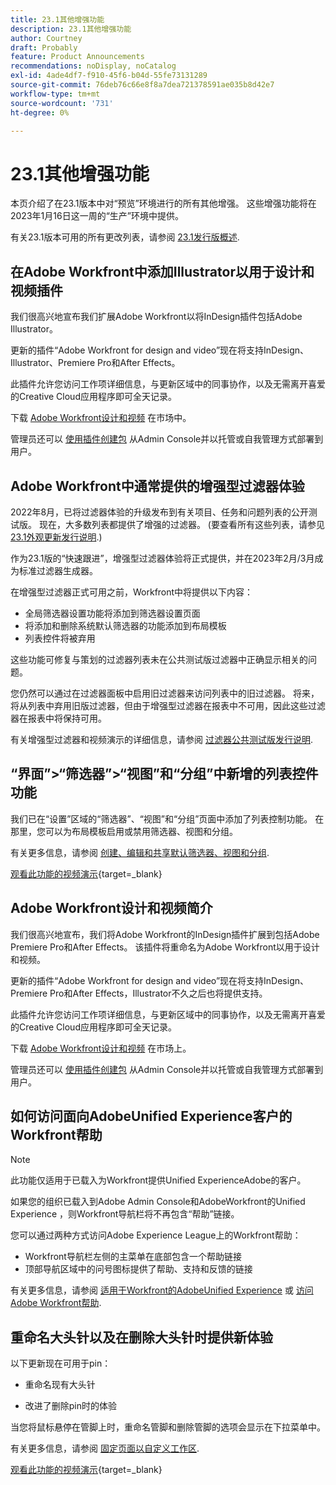 ```yaml
---
title: 23.1其他增强功能
description: 23.1其他增强功能
author: Courtney
draft: Probably
feature: Product Announcements
recommendations: noDisplay, noCatalog
exl-id: 4ade4df7-f910-45f6-b04d-55fe73131289
source-git-commit: 76deb76c66e8f8a7dea721378591ae035b8d42e7
workflow-type: tm+mt
source-wordcount: '731'
ht-degree: 0%

---
```


# 23.1其他增强功能

本页介绍了在23.1版本中对“预览”环境进行的所有其他增强。 这些增强功能将在2023年1月16日这一周的“生产”环境中提供。

有关23.1版本可用的所有更改列表，请参阅 [23.1发行版概述](/help/quicksilver/product-announcements/product-releases/23.1-release-activity/23-1-release-overview.md).

## 在Adobe Workfront中添加Illustrator以用于设计和视频插件

我们很高兴地宣布我们扩展Adobe Workfront以将InDesign插件包括Adobe Illustrator。

更新的插件“Adobe Workfront for design and video”现在将支持InDesign、Illustrator、Premiere Pro和After Effects。

此插件允许您访问工作项详细信息，与更新区域中的同事协作，以及无需离开喜爱的Creative Cloud应用程序即可全天记录。

下载 [Adobe Workfront设计和视频](https://exchange.adobe.com/apps/cc/108938/adobe-workfront-for-design-and-video) 在市场中。

管理员还可以 [使用插件创建包](https://helpx.adobe.com/in/enterprise/using/manage-extensions.html) 从Admin Console并以托管或自我管理方式部署到用户。

## Adobe Workfront中通常提供的增强型过滤器体验

2022年8月，已将过滤器体验的升级发布到有关项目、任务和问题列表的公开测试版。 现在，大多数列表都提供了增强的过滤器。 (要查看所有这些列表，请参见 [23.1外观更新发行说明](/help/quicksilver/product-announcements/product-releases/23.1-release-activity/23-1-look-and-feel-updates.md).)

作为23.1版的“快速跟进”，增强型过滤器体验将正式提供，并在2023年2月/3月成为标准过滤器生成器。

在增强型过滤器正式可用之前，Workfront中将提供以下内容：

* 全局筛选器设置功能将添加到筛选器设置页面
* 将添加和删除系统默认筛选器的功能添加到布局模板
* 列表控件将被弃用

这些功能可修复与策划的过滤器列表未在公共测试版过滤器中正确显示相关的问题。

您仍然可以通过在过滤器面板中启用旧过滤器来访问列表中的旧过滤器。 将来，将从列表中弃用旧版过滤器，但由于增强型过滤器在报表中不可用，因此这些过滤器在报表中将保持可用。

有关增强型过滤器和视频演示的详细信息，请参阅 [过滤器公共测试版发行说明](/help/quicksilver/product-announcements/product-releases/22.4-release-activity/22-4-project-enhancements.md).

## “界面”>“筛选器”>“视图”和“分组”中新增的列表控件功能

我们已在“设置”区域的“筛选器”、“视图”和“分组”页面中添加了列表控制功能。 在那里，您可以为布局模板启用或禁用筛选器、视图和分组。

有关更多信息，请参阅 [创建、编辑和共享默认筛选器、视图和分组](/help/quicksilver/administration-and-setup/set-up-workfront/configure-system-defaults/create-and-share-default-fvgs.md).

[观看此功能的视频演示](https://video.tv.adobe.com/v/3412057/){target=_blank}

## Adobe Workfront设计和视频简介

我们很高兴地宣布，我们将Adobe Workfront的InDesign插件扩展到包括Adobe Premiere Pro和After Effects。 该插件将重命名为Adobe Workfront以用于设计和视频。

更新的插件“Adobe Workfront for design and video”现在将支持InDesign、Premiere Pro和After Effects，Illustrator不久之后也将提供支持。

此插件允许您访问工作项详细信息，与更新区域中的同事协作，以及无需离开喜爱的Creative Cloud应用程序即可全天记录。

下载 [Adobe Workfront设计和视频](https://exchange.adobe.com/apps/cc/108938/adobe-workfront-for-design-and-video) 在市场上。

管理员还可以 [使用插件创建包](https://helpx.adobe.com/in/enterprise/using/manage-extensions.html) 从Admin Console并以托管或自我管理方式部署到用户。

## 如何访问面向AdobeUnified Experience客户的Workfront帮助

>[!NOTE]
>
>此功能仅适用于已载入为Workfront提供Unified ExperienceAdobe的客户。

如果您的组织已载入到Adobe Admin Console和AdobeWorkfront的Unified Experience ，则Workfront导航栏将不再包含“帮助”链接。

您可以通过两种方式访问Adobe Experience League上的Workfront帮助：

* Workfront导航栏左侧的主菜单在底部包含一个帮助链接
* 顶部导航区域中的问号图标提供了帮助、支持和反馈的链接

有关更多信息，请参阅 [适用于Workfront的AdobeUnified Experience](/help/quicksilver/workfront-basics/navigate-workfront/workfront-navigation/adobe-unified-experience.md) 或 [访问Adobe Workfront帮助](/help/quicksilver/workfront-basics/navigate-workfront/workfront-navigation/access-workfront-help.md).

## 重命名大头针以及在删除大头针时提供新体验

以下更新现在可用于pin：

* 重命名现有大头针

* 改进了删除pin时的体验

当您将鼠标悬停在管脚上时，重命名管脚和删除管脚的选项会显示在下拉菜单中。

有关更多信息，请参阅 [固定页面以自定义工作区](/help/quicksilver/workfront-basics/the-new-workfront-experience/pin-pages.md).

[观看此功能的视频演示](https://video.tv.adobe.com/v/3412389/){target=_blank}
